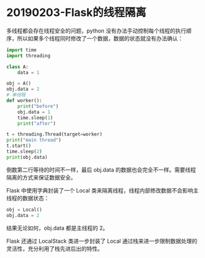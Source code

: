 # 20190203-Flask的线程隔离

多线程都会存在线程安全的问题，python 没有办法手动控制每个线程的执行顺序，所以如果多个线程同时修改了一个数据，数据的状态就没有办法确认：
```python
import time
import threading

class A:
    data = 1

obj = A()
obj.data = 2
# 单线程
def worker():
    print("before")
    obj.data = 1
    time.sleep(1)
    print("after")

t = threading.Thread(target=worker)
print("main thread")
t.start()
time.sleep(2)
print(obj.data)
```
倒数第二行等待的时间不一样，最后 obj.data 的数据也会完全不一样。需要线程隔离的方式来保证数据安全。

Flask 中使用字典封装了一个 Local 类来隔离线程，线程内部修改数据不会影响主线程的数据状态：
```python
obj = Local()
obj.data = 2
```
结果无论如何，obj.data 都是主线程的 2。

Flask 还通过 LocalStack 类进一步封装了 Local 通过栈来进一步限制数据处理的灵活性，充分利用了栈先进后出的特性。